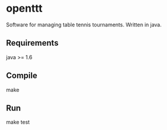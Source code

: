 openttt
=======
Software for managing table tennis tournaments. Written in java.

Requirements
------------
java >= 1.6

Compile
-------
make

Run
---
make test